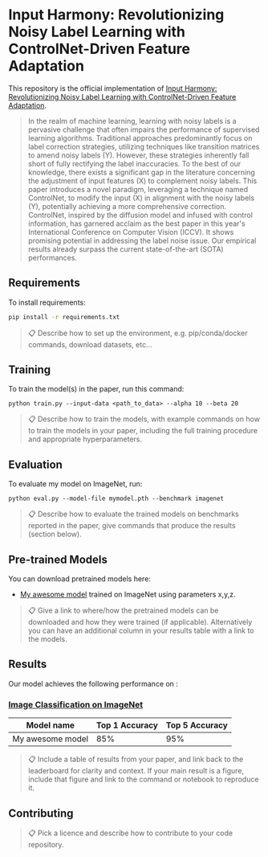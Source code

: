 # Input Harmony: Revolutionizing Noisy Label Learning with ControlNet-Driven Feature Adaptation

This repository is the official implementation of [Input Harmony: Revolutionizing Noisy Label Learning with ControlNet-Driven Feature Adaptation](https://arxiv.org/abs/2030.12345). 

>In the realm of machine learning, learning with noisy labels is a pervasive challenge that often impairs the performance of supervised learning algorithms. Traditional approaches predominantly focus on label correction strategies, utilizing techniques like transition matrices to amend noisy labels (Y). However, these strategies inherently fall short of fully rectifying the label inaccuracies. To the best of our knowledge, there exists a significant gap in the literature concerning the adjustment of input features (X) to complement noisy labels. This paper introduces a novel paradigm, leveraging a technique named ControlNet, to modify the input (X) in alignment with the noisy labels (Y), potentially achieving a more comprehensive correction. ControlNet, inspired by the diffusion model and infused with control information, has garnered acclaim as the best paper in this year's International Conference on Computer Vision (ICCV). It shows promising potential in addressing the label noise issue. Our empirical results already surpass the current state-of-the-art (SOTA) performances.

## Requirements

To install requirements:

```bash
pip install -r requirements.txt
```

>📋  Describe how to set up the environment, e.g. pip/conda/docker commands, download datasets, etc...

## Training

To train the model(s) in the paper, run this command:

```train
python train.py --input-data <path_to_data> --alpha 10 --beta 20
```

>📋  Describe how to train the models, with example commands on how to train the models in your paper, including the full training procedure and appropriate hyperparameters.

## Evaluation

To evaluate my model on ImageNet, run:

```eval
python eval.py --model-file mymodel.pth --benchmark imagenet
```

>📋  Describe how to evaluate the trained models on benchmarks reported in the paper, give commands that produce the results (section below).

## Pre-trained Models

You can download pretrained models here:

- [My awesome model](https://drive.google.com/mymodel.pth) trained on ImageNet using parameters x,y,z. 

>📋  Give a link to where/how the pretrained models can be downloaded and how they were trained (if applicable).  Alternatively you can have an additional column in your results table with a link to the models.

## Results

Our model achieves the following performance on :

### [Image Classification on ImageNet](https://paperswithcode.com/sota/image-classification-on-imagenet)

| Model name         | Top 1 Accuracy  | Top 5 Accuracy |
| ------------------ |---------------- | -------------- |
| My awesome model   |     85%         |      95%       |

>📋  Include a table of results from your paper, and link back to the leaderboard for clarity and context. If your main result is a figure, include that figure and link to the command or notebook to reproduce it. 


## Contributing

>📋  Pick a licence and describe how to contribute to your code repository. 